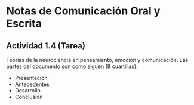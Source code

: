# Notas de Comunicación Oral y Escrita 
## Actividad 1.4 (Tarea)
Teorias de la neurociencia en pensamiento, emoción y comunicación. Las partes del documento son como siguen (8 cuartillas):
- Presentación
- Antecedentes
- Desarrollo
- Conclusión